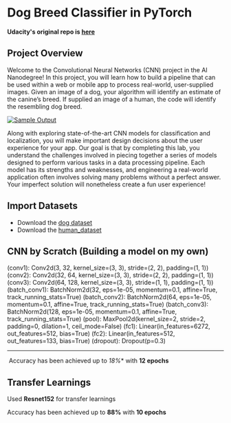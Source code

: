 # Dog Breed Classifier in PyTorch

**Udacity's original repo is [here](https://github.com/udacity/deep-learning-v2-pytorch/tree/master/project-dog-classification)**



## Project Overview

Welcome to the Convolutional Neural Networks (CNN) project in the AI  Nanodegree! In this project, you will learn how to build a pipeline that  can be used within a web or mobile app to process real-world,  user-supplied images.  Given an image of a dog, your algorithm will  identify an estimate of the canine’s breed.  If supplied an image of a  human, the code will identify the resembling dog breed.

[![Sample Output](https://github.com/udacity/deep-learning-v2-pytorch/raw/master/project-dog-classification/images/sample_dog_output.png)](https://github.com/udacity/deep-learning-v2-pytorch/blob/master/project-dog-classification/images/sample_dog_output.png)

Along with exploring state-of-the-art CNN models for classification  and localization, you will make important design decisions about the  user experience for your app.  Our goal is that by completing this lab,  you understand the challenges involved in piecing together a series of  models designed to perform various tasks in a data processing pipeline.   Each model has its strengths and weaknesses, and engineering a  real-world application often involves solving many problems without a  perfect answer.  Your imperfect solution will nonetheless create a fun  user experience!



## Import Datasets

* Download the [dog dataset](https://s3-us-west-1.amazonaws.com/udacity-aind/dog-project/dogImages.zip)
* Download the [human_dataset](https://s3-us-west-1.amazonaws.com/udacity-aind/dog-project/lfw.zip)



## CNN by Scratch (Building a model on my own)


(conv1): Conv2d(3, 32, kernel_size=(3, 3), stride=(2, 2), padding=(1, 1))
(conv2): Conv2d(32, 64, kernel_size=(3, 3), stride=(2, 2), padding=(1, 1))
(conv3): Conv2d(64, 128, kernel_size=(3, 3), stride=(1, 1), padding=(1, 1))
(batch_conv1): BatchNorm2d(32, eps=1e-05, momentum=0.1, affine=True, track_running_stats=True)
(batch_conv2): BatchNorm2d(64, eps=1e-05, momentum=0.1, affine=True, track_running_stats=True)
(batch_conv3): BatchNorm2d(128, eps=1e-05, momentum=0.1, affine=True, track_running_stats=True)
(pool): MaxPool2d(kernel_size=2, stride=2, padding=0, dilation=1, ceil_mode=False)
(fc1): Linear(in_features=6272, out_features=512, bias=True)
(fc2): Linear(in_features=512, out_features=133, bias=True)
(dropout): Dropout(p=0.3)


-----

​	Accuracy has been achieved up to *18%** with **12 epochs**





## Transfer Learnings

Used **Resnet152** for transfer learnings


Accuracy has been achieved up to **88%** with **10 epochs**





